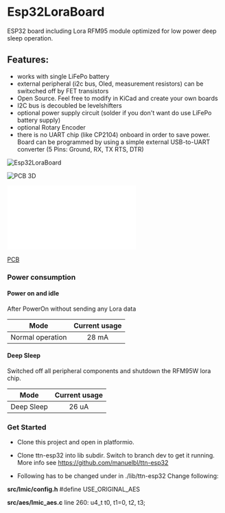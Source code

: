 # Esp32LoraBoard
ESP32 board including Lora RFM95 module optimized for low power deep sleep operation. 

## Features:
* works with single LiFePo battery
* external peripheral (i2c bus, Oled, measurement resistors) can be switxched off by FET transistors
* Open Source. Feel free to modify in KiCad and create your own boards
* I2C bus is decoubled be levelshifters
* optional power supply circuit (solder if you don't want do use LiFePo battery supply)
* optional Rotary Encoder 
* there is no UART chip (like CP2104) onboard in order to save power. Board can be programmed by using a simple external USB-to-UART converter (5 Pins: Ground, RX, TX RTS, DTR)



![Esp32LoraBoard](../master/kicad/images_V1.0/Esp32LoraBoard-DeepSleep.png)

![PCB 3D](../master/kicad/images_V1.1/Esp32LoraBoard_Kicad_PCB_3D_V1.1.png)

![Schema](../master/kicad/images_V1.1/Esp32LoraBoard_Kicad_Schema_V1.1.pdf)

[PCB](../master/kicad/images_V1.1/Esp32LoraBoard_Kicad_PCB_V1.1.png)



### Power consumption

#### Power on and idle 

After PowerOn without sending any Lora data

| Mode              | Current usage |
| ----------------- |:-------------:|
| Normal operation  | 28 mA         |


#### Deep Sleep 

Switched off all peripheral components and shutdown the RFM95W lora chip.

| Mode              | Current usage |
| ----------------- |:-------------:|
| Deep Sleep        | 26 uA         |


### Get Started

* Clone this project and open in platformio.

* Clone ttn-esp32 into lib subdir. Switch to branch dev to get it running. More info see https://github.com/manuelbl/ttn-esp32


* Following has to be changed under in ./lib/ttn-esp32 
Change following:


__src/lmic/config.h__
#define USE_ORIGINAL_AES

__src/aes/lmic_aes.c__
line 260:  u4_t t0, t1=0, t2, t3;

